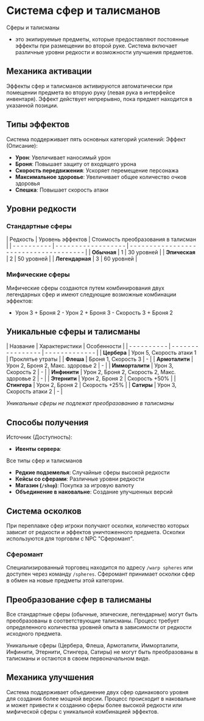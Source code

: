 # Система сфер и талисманов

Сферы и талисманы

- это экипируемые предметы, которые предоставляют постоянные эффекты при размещении во второй руке. Система включает различные уровни редкости и возможности улучшения предметов.

## Механика активации

Эффекты сфер и талисманов активируются автоматически при помещении предмета во вторую руку (левая рука в интерфейсе инвентаря). Эффект действует непрерывно, пока предмет находится в указанной позиции.

## Типы эффектов

Система поддерживает пять основных категорий усилений: Эффект (Описание):
- **Урон**: Увеличивает наносимый урон
- **Броня**: Повышает защиту от входящего урона
- **Скорость передвижения**: Ускоряет перемещение персонажа
- **Максимальное здоровье**: Увеличивает общее количество очков здоровья
- **Спешка**: Повышает скорость атаки
## Уровни редкости

### Стандартные сферы

| Редкость | Уровень эффектов | Стоимость преобразования в талисман |
| - - - - - - - - - - | - - - - - - - - - - - - - - - - - - | - - - - - - - - - - - - - - - - - - - - - - - - - - - - - - - - - - - - - |
| **Обычная** | 1 | 30 уровней |
| **Эпическая** | 2 | 50 уровней |
| **Легендарная** | 3 | 60 уровней |

### Мифические сферы

Мифические сферы создаются путем комбинирования двух легендарных сфер и имеют следующие возможные комбинации эффектов:
- Урон 3 + Броня 2 - Урон 2 + Броня 3 - Скорость 3 + Броня 2

## Уникальные сферы и талисманы

| Название | Характеристики | Особенности |
| - - - - - - - - - - | - - - - - - - - - - - - - - - - | - - - - - - - - - - - - - |
| **Цербера** | Урон 5, Скорость атаки 1 | Проклятье утраты |
| **Флеша** | Броня 1, Скорость 3 | - |
| **Армоталити** | Урон 2, Броня 2, Макс. здоровье 2 | - |
| **Имморталити** | Урон 3, Скорость 2 | - |
| **Инфинити** | Урон 2, Броня 2, Скорость 2, Макс. здоровье 2 | - |
| **Этернити** | Урон 2, Броня 2 | Скорость +50% |
| **Стингера** | Урон 2, Броня 2 | Скорость +25% |
| **Сатиры** | Урон 3, Скорость атаки 2 | - |

*Уникальные сферы не подлежат преобразованию в талисманы*

## Способы получения

Источник (Доступность):
- **Ивенты сервера**:

Все типы сфер и талисманов

- **Редкие подземелья**: Случайные сферы высокой редкости
- **Кейсы со сферами**: Различные уровни редкости
- **Магазин (`/shop`)**: Покупка за игровую валюту
- **Объединение в наковальне**: Создание улучшенных версий
## Система осколков

При переплавке сфер игроки получают осколки, количество которых зависит от редкости и эффектов уничтоженного предмета. Осколки используются для торговли с NPC "Сферомант".

### Сферомант

Специализированный торговец находится по адресу `/warp spheres` или доступен через команду `/spheres`. Сферомант принимает осколки сфер в обмен на новые предметы этой категории.

## Преобразование сфер в талисманы

Все стандартные сферы (обычные, эпические, легендарные) могут быть преобразованы в соответствующие талисманы. Процесс требует определенного количества уровней опыта в зависимости от редкости исходного предмета.

Уникальные сферы (Цербера, Флеша, Армоталити, Имморталити, Инфинити, Этернити, Стингера, Сатиры) не могут быть преобразованы в талисманы и остаются в своем первоначальном виде.

## Механика улучшения

Система поддерживает объединение двух сфер одинакового уровня для создания более мощной версии. Процесс происходит в наковальне и может привести к созданию сферы более высокой редкости или мифической сферы с уникальной комбинацией эффектов.
